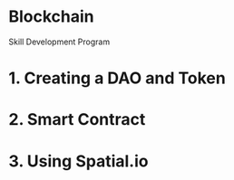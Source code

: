 # Blockchain
Skill Development Program
# 1. Creating a DAO and Token
# 2. Smart Contract
# 3. Using Spatial.io
